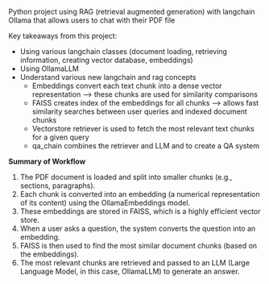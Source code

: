 Python project using RAG (retrieval augmented generation) with langchain Ollama that allows users to chat with their PDF file

Key takeaways from this project:
- Using various langchain classes (document loading, retrieving information, creating vector database, embeddings)
- Using OllamaLLM
- Understand various new langchain and rag concepts
    - Embeddings convert each text chunk into a dense vector representation --> these chunks are used for similarity comparisons
    - FAISS creates index of the embeddings for all chunks --> allows fast similarity searches between user queries and indexed document chunks
    - Vectorstore retriever is used to fetch the most relevant text chunks for a given query
    - qa_chain combines the retriever and LLM and to create a QA system

**Summary of Workflow**
1. The PDF document is loaded and split into smaller chunks (e.g., sections, paragraphs).
2. Each chunk is converted into an embedding (a numerical representation of its content) using the OllamaEmbeddings model.
3. These embeddings are stored in FAISS, which is a highly efficient vector store.
4. When a user asks a question, the system converts the question into an embedding.
5. FAISS is then used to find the most similar document chunks (based on the embeddings).
6. The most relevant chunks are retrieved and passed to an LLM (Large Language Model, in this case, OllamaLLM) to generate an answer.